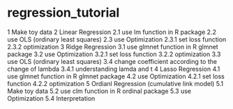 # regression_tutorial

1 Make toy data
2 Linear Regression
2.1 use lm function in R package
2.2 use OLS (ordinary least squares)
2.3 use Optimization
2.3.1 set loss function
2.3.2 optimization
3 Ridge Regression
3.1 use glmnet function in R glmnet package
3.2 use Optimization
3.2.1 set loss function
3.2.2 optimization
3.3 use OLS (ordinary least squares)
3.4 change coefficient according to the change of lambda
3.4.1 understanding lamda and t
4 Lasso Regression
4.1 use glmnet function in R glmnet package
4.2 use Optimization
4.2.1 set loss function
4.2.2 optimization
5 Ordianl Regression (cumulative link model)
5.1 Make toy data
5.2 use clm function in R ordinal package
5.3 use Optimization
5.4 Interpretation